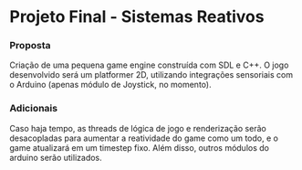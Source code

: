 ﻿# Projeto Final - Sistemas Reativos #

### Proposta

Criação de uma pequena game engine construída com SDL e C++.
O jogo desenvolvido será um platformer 2D, utilizando integrações
sensoriais com o Arduino (apenas módulo de Joystick, no momento).

### Adicionais

Caso haja tempo, as threads de lógica de jogo e renderização serão
desacopladas para aumentar a reatividade do game como um todo, e 
o game atualizará em um timestep fixo. Além disso, outros módulos
do arduino serão utilizados.